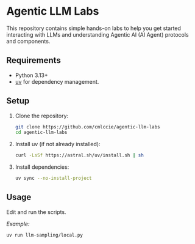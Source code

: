# Agentic LLM Labs

This repository contains simple hands-on labs to help you get started interacting with LLMs and understanding Agentic AI (AI Agent) protocols and components.

## Requirements

- Python 3.13+
- [uv](https://github.com/astral-sh/uv) for dependency management.

## Setup

1. Clone the repository:

   ```bash
   git clone https://github.com/cmlccie/agentic-llm-labs
   cd agentic-llm-labs
   ```

2. Install uv (if not already installed):

   ```bash
   curl -LsSf https://astral.sh/uv/install.sh | sh
   ```

3. Install dependencies:

   ```bash
   uv sync --no-install-project
   ```

## Usage

Edit and run the scripts.

_Example:_

```bash
uv run llm-sampling/local.py
```
